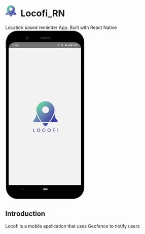 <p><h1><img src="https://raw.githubusercontent.com/NihalSargaiya9/locofi_RN/master/src/images/favicon.png" width="35" > &nbsp;Locofi_RN&nbsp; </h1>
</p>
Location based reminder App. Built with React Native
<br>
<img src="https://raw.githubusercontent.com/NihalSargaiya9/locofi_RN/master/src/images/screenshots/Splash.png">
<p><h2>Introduction</h2>
Locofi is a mobile application that uses Geofence to notify users  
<p>



